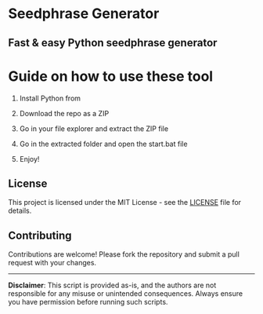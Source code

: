 # Seedphrase Generator

## Fast & easy Python seedphrase generator
 
# Guide on how to use these tool 

1. Install Python from

2. Download the repo as a ZIP 

3. Go in your file explorer and extract the ZIP file
  
4. Go in the extracted folder and open the start.bat file

5. Enjoy! 
 
## License

This project is licensed under the MIT License - see the [LICENSE](LICENSE) file for details. 
   
## Contributing

Contributions are welcome! Please fork the repository and submit a pull request with your changes.   

--- 
 
**Disclaimer**: This script is provided as-is, and the authors are not responsible for any misuse or unintended consequences. Always ensure you have permission before running such scripts.